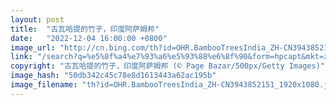 ```yaml
---
layout: post
title:  "古瓦哈提的竹子，印度阿萨姆邦"
date:   "2022-12-04 16:00:00 +0800"
image_url: "http://cn.bing.com/th?id=OHR.BambooTreesIndia_ZH-CN3943852151_1920x1080.jpg&rf=LaDigue_1920x1080.jpg&pid=hp"
link: "/search?q=%e5%8f%a4%e7%93%a6%e5%93%88%e6%8f%90&form=hpcapt&mkt=zh-cn"
copyright: "古瓦哈提的竹子，印度阿萨姆邦 (© Page Bazar/500px/Getty Images)"
image_hash: "50db342c45c78e8d1613443a62ac195b"
image_filename: "th?id=OHR.BambooTreesIndia_ZH-CN3943852151_1920x1080.jpg&rf=LaDigue_1920x1080.jpg&pid=hp"
---
```

